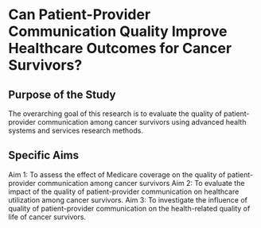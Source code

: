 # Can Patient-Provider Communication Quality Improve Healthcare Outcomes for Cancer Survivors?

## Purpose of the Study
The overarching goal of this research is to evaluate the quality of patient-provider communication among cancer survivors using advanced health systems and services research methods.

## Specific Aims
Aim 1: To assess the effect of Medicare coverage on the quality of patient-provider communication among cancer survivors
Aim 2: To evaluate the impact of the quality of patient-provider communication on healthcare utilization among cancer survivors.
Aim 3: To investigate the influence of quality of patient-provider communication on the health-related quality of life of cancer survivors.
